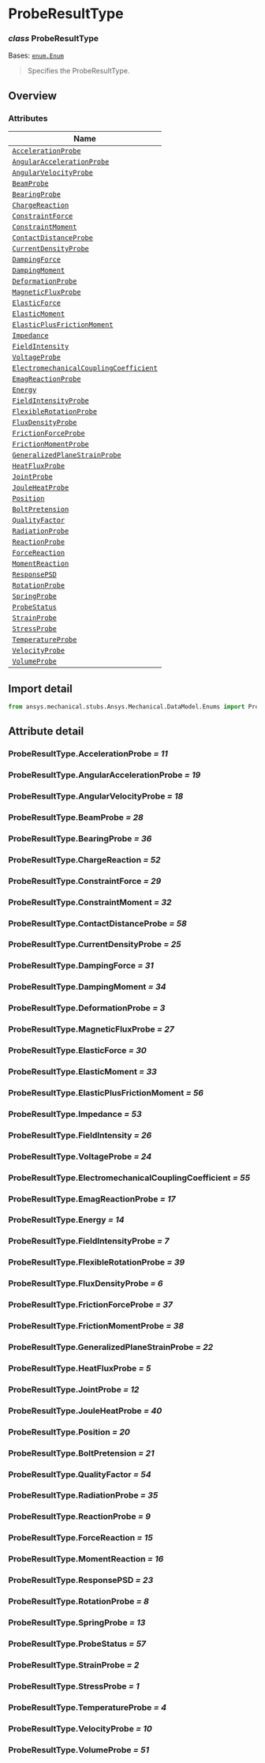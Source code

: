 # ProbeResultType

<a id="ProbeResultType"></a>

### *class* ProbeResultType

Bases: [`enum.Enum`](https://docs.python.org/3/library/enum.html#enum.Enum)

> Specifies the ProbeResultType.

> <!-- !! processed by numpydoc !! -->

<a id="overview"></a>

## Overview

### Attributes

| Name |
| -------------------------------------------------------------------------------------------------------------------------------------------------------------------------------- |
| [`AccelerationProbe`](../../../ACT/Automation/Mechanical/Results/ProbeResults/AccelerationProbe.md#AccelerationProbe) |
| [`AngularAccelerationProbe`](../../../ACT/Automation/Mechanical/Results/ProbeResults/AngularAccelerationProbe.md#AngularAccelerationProbe) |
| [`AngularVelocityProbe`](../../../ACT/Automation/Mechanical/Results/ProbeResults/AngularVelocityProbe.md#AngularVelocityProbe) |
| [`BeamProbe`](../../../ACT/Automation/Mechanical/Results/ProbeResults/BeamProbe.md#BeamProbe) |
| [`BearingProbe`](../../../ACT/Automation/Mechanical/Results/ProbeResults/BearingProbe.md#BearingProbe) |
| [`ChargeReaction`](#ProbeResultType.ChargeReaction) |
| [`ConstraintForce`](#ProbeResultType.ConstraintForce) |
| [`ConstraintMoment`](#ProbeResultType.ConstraintMoment) |
| [`ContactDistanceProbe`](../../../ACT/Automation/Mechanical/Results/ProbeResults/ContactDistanceProbe.md#ContactDistanceProbe) |
| [`CurrentDensityProbe`](../../../ACT/Automation/Mechanical/Results/ProbeResults/CurrentDensityProbe.md#CurrentDensityProbe) |
| [`DampingForce`](#ProbeResultType.DampingForce) |
| [`DampingMoment`](#ProbeResultType.DampingMoment) |
| [`DeformationProbe`](../../../ACT/Automation/Mechanical/Results/ProbeResults/DeformationProbe.md#DeformationProbe) |
| [`MagneticFluxProbe`](../../../ACT/Automation/Mechanical/Results/ProbeResults/MagneticFluxProbe.md#MagneticFluxProbe) |
| [`ElasticForce`](#ProbeResultType.ElasticForce) |
| [`ElasticMoment`](#ProbeResultType.ElasticMoment) |
| [`ElasticPlusFrictionMoment`](#ProbeResultType.ElasticPlusFrictionMoment) |
| [`Impedance`](#ProbeResultType.Impedance) |
| [`FieldIntensity`](#ProbeResultType.FieldIntensity) |
| [`VoltageProbe`](#ProbeResultType.VoltageProbe) |
| [`ElectromechanicalCouplingCoefficient`](../../../ACT/Automation/Mechanical/Results/ProbeResults/ElectromechanicalCouplingCoefficient.md#ElectromechanicalCouplingCoefficient) |
| [`EmagReactionProbe`](../../../ACT/Automation/Mechanical/Results/ProbeResults/EmagReactionProbe.md#EmagReactionProbe) |
| [`Energy`](#ProbeResultType.Energy) |
| [`FieldIntensityProbe`](../../../ACT/Automation/Mechanical/Results/ProbeResults/FieldIntensityProbe.md#FieldIntensityProbe) |
| [`FlexibleRotationProbe`](../../../ACT/Automation/Mechanical/Results/ProbeResults/FlexibleRotationProbe.md#FlexibleRotationProbe) |
| [`FluxDensityProbe`](../../../ACT/Automation/Mechanical/Results/ProbeResults/FluxDensityProbe.md#FluxDensityProbe) |
| [`FrictionForceProbe`](#ProbeResultType.FrictionForceProbe) |
| [`FrictionMomentProbe`](#ProbeResultType.FrictionMomentProbe) |
| [`GeneralizedPlaneStrainProbe`](../../../ACT/Automation/Mechanical/Results/ProbeResults/GeneralizedPlaneStrainProbe.md#GeneralizedPlaneStrainProbe) |
| [`HeatFluxProbe`](../../../ACT/Automation/Mechanical/Results/ProbeResults/HeatFluxProbe.md#HeatFluxProbe) |
| [`JointProbe`](../../../ACT/Automation/Mechanical/Results/ProbeResults/JointProbe.md#JointProbe) |
| [`JouleHeatProbe`](../../../ACT/Automation/Mechanical/Results/ProbeResults/JouleHeatProbe.md#JouleHeatProbe) |
| [`Position`](../../../ACT/Automation/Mechanical/Results/ProbeResults/Position.md#Position) |
| [`BoltPretension`](../../../ACT/Automation/Mechanical/BoundaryConditions/BoltPretension.md#BoltPretension) |
| [`QualityFactor`](../../../ACT/Automation/Mechanical/Results/ProbeResults/QualityFactor.md#QualityFactor) |
| [`RadiationProbe`](../../../ACT/Automation/Mechanical/Results/ProbeResults/RadiationProbe.md#RadiationProbe) |
| [`ReactionProbe`](../../../ACT/Automation/Mechanical/Results/ProbeResults/ReactionProbe.md#ReactionProbe) |
| [`ForceReaction`](../../../ACT/Automation/Mechanical/Results/ProbeResults/ForceReaction.md#ForceReaction) |
| [`MomentReaction`](../../../ACT/Automation/Mechanical/Results/ProbeResults/MomentReaction.md#MomentReaction) |
| [`ResponsePSD`](../../../ACT/Automation/Mechanical/Results/ProbeResults/ResponsePSD.md#ResponsePSD) |
| [`RotationProbe`](../../../ACT/Automation/Mechanical/Results/ProbeResults/RotationProbe.md#RotationProbe) |
| [`SpringProbe`](../../../ACT/Automation/Mechanical/Results/ProbeResults/SpringProbe.md#SpringProbe) |
| [`ProbeStatus`](#ProbeResultType.ProbeStatus) |
| [`StrainProbe`](../../../ACT/Automation/Mechanical/Results/ProbeResults/StrainProbe.md#StrainProbe) |
| [`StressProbe`](../../../ACT/Automation/Mechanical/Results/ProbeResults/StressProbe.md#StressProbe) |
| [`TemperatureProbe`](../../../ACT/Automation/Mechanical/Results/ProbeResults/TemperatureProbe.md#TemperatureProbe) |
| [`VelocityProbe`](../../../ACT/Automation/Mechanical/Results/ProbeResults/VelocityProbe.md#VelocityProbe) |
| [`VolumeProbe`](../../../ACT/Automation/Mechanical/Results/ProbeResults/VolumeProbe.md#VolumeProbe) |

<a id="import-detail"></a>

## Import detail

```python
from ansys.mechanical.stubs.Ansys.Mechanical.DataModel.Enums import ProbeResultType
```

<a id="attribute-detail"></a>

## Attribute detail

<a id="ProbeResultType.AccelerationProbe"></a>

### ProbeResultType.AccelerationProbe *= 11*

<a id="ProbeResultType.AngularAccelerationProbe"></a>

### ProbeResultType.AngularAccelerationProbe *= 19*

<a id="ProbeResultType.AngularVelocityProbe"></a>

### ProbeResultType.AngularVelocityProbe *= 18*

<a id="ProbeResultType.BeamProbe"></a>

### ProbeResultType.BeamProbe *= 28*

<a id="ProbeResultType.BearingProbe"></a>

### ProbeResultType.BearingProbe *= 36*

<a id="ProbeResultType.ChargeReaction"></a>

### ProbeResultType.ChargeReaction *= 52*

<a id="ProbeResultType.ConstraintForce"></a>

### ProbeResultType.ConstraintForce *= 29*

<a id="ProbeResultType.ConstraintMoment"></a>

### ProbeResultType.ConstraintMoment *= 32*

<a id="ProbeResultType.ContactDistanceProbe"></a>

### ProbeResultType.ContactDistanceProbe *= 58*

<a id="ProbeResultType.CurrentDensityProbe"></a>

### ProbeResultType.CurrentDensityProbe *= 25*

<a id="ProbeResultType.DampingForce"></a>

### ProbeResultType.DampingForce *= 31*

<a id="ProbeResultType.DampingMoment"></a>

### ProbeResultType.DampingMoment *= 34*

<a id="ProbeResultType.DeformationProbe"></a>

### ProbeResultType.DeformationProbe *= 3*

<a id="ProbeResultType.MagneticFluxProbe"></a>

### ProbeResultType.MagneticFluxProbe *= 27*

<a id="ProbeResultType.ElasticForce"></a>

### ProbeResultType.ElasticForce *= 30*

<a id="ProbeResultType.ElasticMoment"></a>

### ProbeResultType.ElasticMoment *= 33*

<a id="ProbeResultType.ElasticPlusFrictionMoment"></a>

### ProbeResultType.ElasticPlusFrictionMoment *= 56*

<a id="ProbeResultType.Impedance"></a>

### ProbeResultType.Impedance *= 53*

<a id="ProbeResultType.FieldIntensity"></a>

### ProbeResultType.FieldIntensity *= 26*

<a id="ProbeResultType.VoltageProbe"></a>

### ProbeResultType.VoltageProbe *= 24*

<a id="ProbeResultType.ElectromechanicalCouplingCoefficient"></a>

### ProbeResultType.ElectromechanicalCouplingCoefficient *= 55*

<a id="ProbeResultType.EmagReactionProbe"></a>

### ProbeResultType.EmagReactionProbe *= 17*

<a id="ProbeResultType.Energy"></a>

### ProbeResultType.Energy *= 14*

<a id="ProbeResultType.FieldIntensityProbe"></a>

### ProbeResultType.FieldIntensityProbe *= 7*

<a id="ProbeResultType.FlexibleRotationProbe"></a>

### ProbeResultType.FlexibleRotationProbe *= 39*

<a id="ProbeResultType.FluxDensityProbe"></a>

### ProbeResultType.FluxDensityProbe *= 6*

<a id="ProbeResultType.FrictionForceProbe"></a>

### ProbeResultType.FrictionForceProbe *= 37*

<a id="ProbeResultType.FrictionMomentProbe"></a>

### ProbeResultType.FrictionMomentProbe *= 38*

<a id="ProbeResultType.GeneralizedPlaneStrainProbe"></a>

### ProbeResultType.GeneralizedPlaneStrainProbe *= 22*

<a id="ProbeResultType.HeatFluxProbe"></a>

### ProbeResultType.HeatFluxProbe *= 5*

<a id="ProbeResultType.JointProbe"></a>

### ProbeResultType.JointProbe *= 12*

<a id="ProbeResultType.JouleHeatProbe"></a>

### ProbeResultType.JouleHeatProbe *= 40*

<a id="ProbeResultType.Position"></a>

### ProbeResultType.Position *= 20*

<a id="ProbeResultType.BoltPretension"></a>

### ProbeResultType.BoltPretension *= 21*

<a id="ProbeResultType.QualityFactor"></a>

### ProbeResultType.QualityFactor *= 54*

<a id="ProbeResultType.RadiationProbe"></a>

### ProbeResultType.RadiationProbe *= 35*

<a id="ProbeResultType.ReactionProbe"></a>

### ProbeResultType.ReactionProbe *= 9*

<a id="ProbeResultType.ForceReaction"></a>

### ProbeResultType.ForceReaction *= 15*

<a id="ProbeResultType.MomentReaction"></a>

### ProbeResultType.MomentReaction *= 16*

<a id="ProbeResultType.ResponsePSD"></a>

### ProbeResultType.ResponsePSD *= 23*

<a id="ProbeResultType.RotationProbe"></a>

### ProbeResultType.RotationProbe *= 8*

<a id="ProbeResultType.SpringProbe"></a>

### ProbeResultType.SpringProbe *= 13*

<a id="ProbeResultType.ProbeStatus"></a>

### ProbeResultType.ProbeStatus *= 57*

<a id="ProbeResultType.StrainProbe"></a>

### ProbeResultType.StrainProbe *= 2*

<a id="ProbeResultType.StressProbe"></a>

### ProbeResultType.StressProbe *= 1*

<a id="ProbeResultType.TemperatureProbe"></a>

### ProbeResultType.TemperatureProbe *= 4*

<a id="ProbeResultType.VelocityProbe"></a>

### ProbeResultType.VelocityProbe *= 10*

<a id="ProbeResultType.VolumeProbe"></a>

### ProbeResultType.VolumeProbe *= 51*

